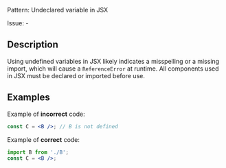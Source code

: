 Pattern: Undeclared variable in JSX

Issue: -

## Description

Using undefined variables in JSX likely indicates a misspelling or a missing import, which will cause a `ReferenceError` at runtime. All components used in JSX must be declared or imported before use.

## Examples

Example of **incorrect** code:
```jsx
const C = <B />; // B is not defined
```

Example of **correct** code:
```jsx
import B from './B';
const C = <B />;
```